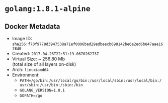 # `golang:1.8.1-alpine`

## Docker Metadata

- Image ID: `sha256:f70f9778d3947538a71ef0006bad29edbeecb698142be6e2ed6b847aae1678d0`
- Created: `2017-04-26T22:51:13.067026273Z`
- Virtual Size: ~ 256.80 Mb  
  (total size of all layers on-disk)
- Arch: `linux`/`amd64`
- Environment:
  - `PATH=/go/bin:/usr/local/go/bin:/usr/local/sbin:/usr/local/bin:/usr/sbin:/usr/bin:/sbin:/bin`
  - `GOLANG_VERSION=1.8.1`
  - `GOPATH=/go`
